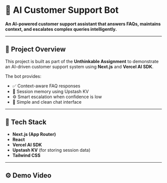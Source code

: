 # 🤖 AI Customer Support Bot

**An AI-powered customer support assistant that answers FAQs, maintains context, and escalates complex queries intelligently.**

---

## 🚀 Project Overview

This project is built as part of the **Unthinkable Assignment** to demonstrate an AI-driven customer support system using **Next.js** and **Vercel AI SDK**.

The bot provides:
- ✅ Context-aware FAQ responses  
- 💾 Session memory using Upstash KV  
- ⚙️ Smart escalation when confidence is low  
- 💬 Simple and clean chat interface  

---

## 🧠 Tech Stack

- **Next.js (App Router)**
- **React**
- **Vercel AI SDK**
- **Upstash KV** (for storing session data)
- **Tailwind CSS**

---

## ⚙️ Demo Video



